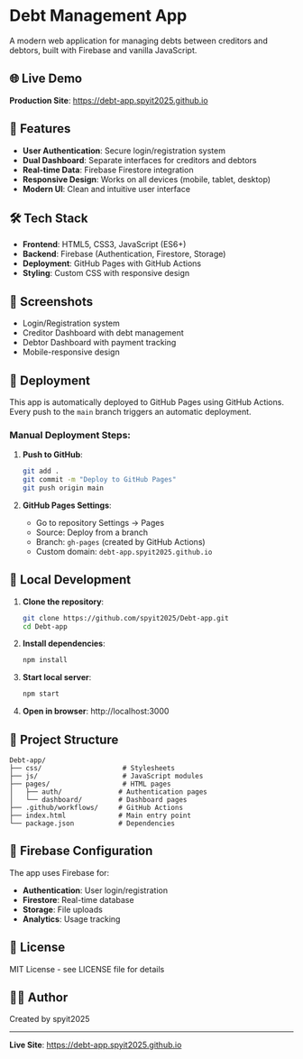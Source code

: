 # Debt Management App

A modern web application for managing debts between creditors and debtors, built with Firebase and vanilla JavaScript.

## 🌐 Live Demo

**Production Site**: https://debt-app.spyit2025.github.io

## 🚀 Features

- **User Authentication**: Secure login/registration system
- **Dual Dashboard**: Separate interfaces for creditors and debtors
- **Real-time Data**: Firebase Firestore integration
- **Responsive Design**: Works on all devices (mobile, tablet, desktop)
- **Modern UI**: Clean and intuitive user interface

## 🛠️ Tech Stack

- **Frontend**: HTML5, CSS3, JavaScript (ES6+)
- **Backend**: Firebase (Authentication, Firestore, Storage)
- **Deployment**: GitHub Pages with GitHub Actions
- **Styling**: Custom CSS with responsive design

## 📱 Screenshots

- Login/Registration system
- Creditor Dashboard with debt management
- Debtor Dashboard with payment tracking
- Mobile-responsive design

## 🚀 Deployment

This app is automatically deployed to GitHub Pages using GitHub Actions. Every push to the `main` branch triggers an automatic deployment.

### Manual Deployment Steps:

1. **Push to GitHub**:
   ```bash
   git add .
   git commit -m "Deploy to GitHub Pages"
   git push origin main
   ```

2. **GitHub Pages Settings**:
   - Go to repository Settings → Pages
   - Source: Deploy from a branch
   - Branch: `gh-pages` (created by GitHub Actions)
   - Custom domain: `debt-app.spyit2025.github.io`

## 🔧 Local Development

1. **Clone the repository**:
   ```bash
   git clone https://github.com/spyit2025/Debt-app.git
   cd Debt-app
   ```

2. **Install dependencies**:
   ```bash
   npm install
   ```

3. **Start local server**:
   ```bash
   npm start
   ```

4. **Open in browser**: http://localhost:3000

## 📁 Project Structure

```
Debt-app/
├── css/                    # Stylesheets
├── js/                     # JavaScript modules
├── pages/                  # HTML pages
│   ├── auth/              # Authentication pages
│   └── dashboard/         # Dashboard pages
├── .github/workflows/     # GitHub Actions
├── index.html             # Main entry point
└── package.json           # Dependencies
```

## 🔐 Firebase Configuration

The app uses Firebase for:
- **Authentication**: User login/registration
- **Firestore**: Real-time database
- **Storage**: File uploads
- **Analytics**: Usage tracking

## 📄 License

MIT License - see LICENSE file for details

## 👨‍💻 Author

Created by spyit2025

---

**Live Site**: https://debt-app.spyit2025.github.io